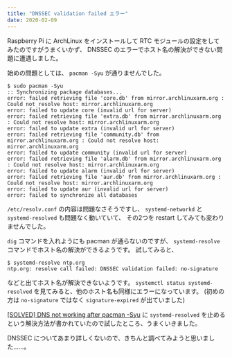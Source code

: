```yaml
---
title: "DNSSEC validation failed エラー"
date: 2020-02-09
---
```


Raspberry Pi に ArchLinux をインストールして RTC モジュールの設定をしてみたのですがうまくいかず、
DNSSEC のエラーでホスト名の解決ができない問題に遭遇しました。

始めの問題としては、 `pacman -Syu` が通りませんでした。

```shell script
$ sudo pacman -Syu
:: Synchronizing package databases...
error: failed retrieving file 'core.db' from mirror.archlinuxarm.org : Could not resolve host: mirror.archlinuxarm.org
error: failed to update core (invalid url for server)
error: failed retrieving file 'extra.db' from mirror.archlinuxarm.org : Could not resolve host: mirror.archlinuxarm.org
error: failed to update extra (invalid url for server)
error: failed retrieving file 'community.db' from mirror.archlinuxarm.org : Could not resolve host: mirror.archlinuxarm.org
error: failed to update community (invalid url for server)
error: failed retrieving file 'alarm.db' from mirror.archlinuxarm.org : Could not resolve host: mirror.archlinuxarm.org
error: failed to update alarm (invalid url for server)
error: failed retrieving file 'aur.db' from mirror.archlinuxarm.org : Could not resolve host: mirror.archlinuxarm.org
error: failed to update aur (invalid url for server)
error: failed to synchronize all databases

```

`/etc/resolv.conf` の内容は問題なさそうですし、 `systemd-networkd` と `systemd-resolved` も問題なく動いていて、
その2つを restart してみても変わりませんでした。

`dig` コマンドを入れようにも pacman が通らないのですが、 `systemd-resolve` コマンドでホスト名の解決ができるようです。
試してみると、

```shell script
$ systemd-resolve ntp.org
ntp.org: resolve call failed: DNSSEC validation failed: no-signature
```

などと出てホスト名が解決できないようです。
`systemctl status systemd-resolved` を見てみると、他のホスト名も同様にエラーになっています。
(初めの方は `no-signature` ではなく `signature-expired` が出ていました)

[[SOLVED] DNS not working after pacman -Syu](https://archlinuxarm.org/forum/viewtopic.php?f=9&t=13614)
に `systemd-resolved` を止めるという解決方法が書かれていたので試したところ、うまくいきました。

DNSSEC についてあまり詳しくないので、きちんと調べてみようと思いました……。

